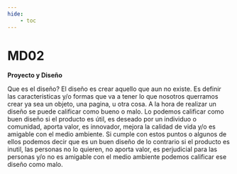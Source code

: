 ```yaml
---
hide:
    - toc
---
```


# MD02

<strong>Proyecto y Diseño</strong>

Que es el diseño?
El diseño es crear aquello que aun no existe. Es definir las caracteristicas y/o formas que va a tener lo que nosotros querramos crear ya sea un objeto, una pagina, u otra cosa.
A la hora de realizar un diseño se puede calificar como bueno o malo. Lo podemos calificar como buen diseño si el producto es útil, es deseado por un individuo o comunidad, aporta valor, es innovador, mejora la calidad de vida y/o es amigable con el medio ambiente. Si cumple con estos puntos o algunos de ellos podemos decir que es un buen diseño de lo contrario si el producto es inutil, las personas no lo quieren, no aporta valor, es perjudicial para las personas y/o no es amigable con el medio ambiente podemos calificar ese diseño como malo. 